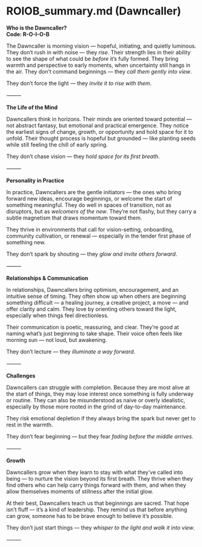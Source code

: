# ROIOB_summary.md (Dawncaller)

**Who is the Dawncaller?**  
**Code: R-O-I-O-B**

The Dawncaller is morning vision — hopeful, initiating, and quietly luminous. They don’t rush in with noise — they *rise*. Their strength lies in their ability to see the shape of what could be *before* it’s fully formed. They bring warmth and perspective to early moments, when uncertainty still hangs in the air. They don’t command beginnings — they *call them gently into view*.

They don’t force the light — they *invite it to rise with them*.

⸻

**The Life of the Mind**

Dawncallers think in horizons. Their minds are oriented toward potential — not abstract fantasy, but emotional and practical emergence. They notice the earliest signs of change, growth, or opportunity and hold space for it to unfold. Their thought process is hopeful but grounded — like planting seeds while still feeling the chill of early spring.

They don’t chase vision — they *hold space for its first breath*.

⸻

**Personality in Practice**

In practice, Dawncallers are the gentle initiators — the ones who bring forward new ideas, encourage beginnings, or welcome the start of something meaningful. They do well in spaces of transition, not as disruptors, but as *welcomers of the new*. They’re not flashy, but they carry a subtle magnetism that draws momentum toward them.

They thrive in environments that call for vision-setting, onboarding, community cultivation, or renewal — especially in the tender first phase of something new.

They don’t spark by shouting — they *glow and invite others forward*.

⸻

**Relationships & Communication**

In relationships, Dawncallers bring optimism, encouragement, and an intuitive sense of timing. They often show up when others are beginning something difficult — a healing journey, a creative project, a move — and offer clarity and calm. They love by orienting others toward the light, especially when things feel directionless.

Their communication is poetic, reassuring, and clear. They’re good at naming what’s just beginning to take shape. Their voice often feels like morning sun — not loud, but awakening.

They don’t lecture — they *illuminate a way forward*.

⸻

**Challenges**

Dawncallers can struggle with completion. Because they are most alive at the start of things, they may lose interest once something is fully underway or routine. They can also be misunderstood as naive or overly idealistic, especially by those more rooted in the grind of day-to-day maintenance.

They risk emotional depletion if they always bring the spark but never get to rest in the warmth.

They don’t fear beginning — but they fear *fading before the middle arrives*.

⸻

**Growth**

Dawncallers grow when they learn to stay with what they’ve called into being — to nurture the vision beyond its first breath. They thrive when they find others who can help carry things forward with them, and when they allow themselves moments of stillness after the initial glow.

At their best, Dawncallers teach us that beginnings are sacred. That hope isn’t fluff — it’s a kind of leadership. They remind us that before anything can grow, someone has to be brave enough to believe it’s possible.

They don’t just start things — they *whisper to the light and walk it into view*.

⸻
